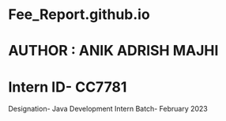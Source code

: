 # Fee_Report.github.io
# AUTHOR : ANIK ADRISH MAJHI
# Intern ID- CC7781
Designation- Java Development Intern
Batch- February 2023
